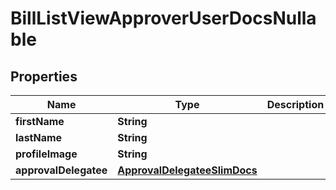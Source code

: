 

# BillListViewApproverUserDocsNullable


## Properties

| Name | Type | Description | Notes |
|------------ | ------------- | ------------- | -------------|
|**firstName** | **String** |  |  [optional] |
|**lastName** | **String** |  |  [optional] |
|**profileImage** | **String** |  |  [optional] |
|**approvalDelegatee** | [**ApprovalDelegateeSlimDocs**](ApprovalDelegateeSlimDocs.md) |  |  |



